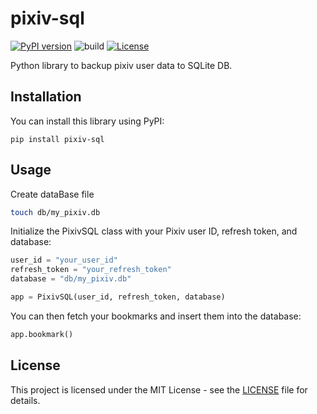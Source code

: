 # pixiv-sql

[![PyPI version](https://badge.fury.io/py/pixiv-sql.svg)](https://badge.fury.io/py/pixiv-sql)
![build](https://github.com/ryohidaka/pixiv-sql/workflows/Build/badge.svg)
[![License](https://img.shields.io/badge/license-MIT-blue.svg)](https://opensource.org/licenses/MIT)

Python library to backup pixiv user data to SQLite DB.

## Installation

You can install this library using PyPI:

```shell
pip install pixiv-sql
```

## Usage

Create dataBase file

```bash
touch db/my_pixiv.db
```

Initialize the PixivSQL class with your Pixiv user ID, refresh token, and database:

```python
user_id = "your_user_id"
refresh_token = "your_refresh_token"
database = "db/my_pixiv.db"

app = PixivSQL(user_id, refresh_token, database)
```

You can then fetch your bookmarks and insert them into the database:

```python
app.bookmark()
```

## License

This project is licensed under the MIT License - see the [LICENSE](LICENSE) file for details.

